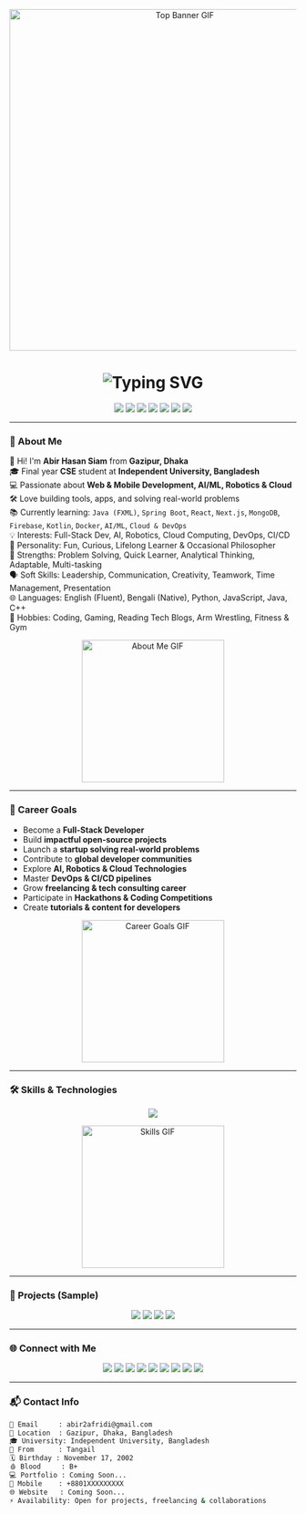 <!-- Top Section GIF Banner (Smaller) -->
<p align="center">
  <img src="https://media0.giphy.com/media/v1.Y2lkPTc5MGI3NjExcW4wcTZzOWthNDNwcXM2amg3NWIxMG51ZjEwZmd4dTh1a21uenlscyZlcD12MV9pbnRlcm5hbF9naWZfYnlfaWQmY3Q9Zw/qgQUggAC3Pfv687qPC/giphy.gif" width="600px" alt="Top Banner GIF" />
</p>

<!-- Typing Animation -->
<h1 align="center">
  <img src="https://readme-typing-svg.demolab.com?font=Fira+Code&weight=700&size=28&pause=1000&center=true&vCenter=true&width=600&lines=Hi+%F0%9F%91%8B,+I'm+Abir+Hasan+Siam;Full-Stack+Developer+|+Tech+Enthusiast;Welcome+to+My+GitHub+Profile!" alt="Typing SVG" />
</h1>

<p align="center">
  <img src="https://komarev.com/ghpvc/?username=abir2afridi&label=Profile+Views&color=00bfff&style=flat-square" />
  <img src="https://img.shields.io/github/followers/abir2afridi?label=Followers&style=social" />
  <img src="https://img.shields.io/badge/Status-Active-brightgreen" />
  <img src="https://img.shields.io/badge/Availability-Hiring-green" />
  <img src="https://img.shields.io/badge/Portfolio-ComingSoon-orange" />
  <img src="https://img.shields.io/badge/Experience-Intermediate-yellow" />
  <img src="https://img.shields.io/badge/Contribution-Open-success" />
</p>

---

### 🧠 About Me

👋 Hi! I'm **Abir Hasan Siam** from **Gazipur, Dhaka**  
🎓 Final year **CSE** student at **Independent University, Bangladesh**  
💻 Passionate about **Web & Mobile Development, AI/ML, Robotics & Cloud**  
🛠️ Love building tools, apps, and solving real-world problems  
📚 Currently learning: `Java (FXML)`, `Spring Boot`, `React`, `Next.js`, `MongoDB`, `Firebase`, `Kotlin`, `Docker`, `AI/ML`, `Cloud & DevOps`  
💡 Interests: Full-Stack Dev, AI, Robotics, Cloud Computing, DevOps, CI/CD  
🧩 Personality: Fun, Curious, Lifelong Learner & Occasional Philosopher  
🎯 Strengths: Problem Solving, Quick Learner, Analytical Thinking, Adaptable, Multi-tasking  
🗣️ Soft Skills: Leadership, Communication, Creativity, Teamwork, Time Management, Presentation  
🌐 Languages: English (Fluent), Bengali (Native), Python, JavaScript, Java, C++  
🧠 Hobbies: Coding, Gaming, Reading Tech Blogs, Arm Wrestling, Fitness & Gym  

<p align="center">
  <img src="https://media.giphy.com/media/v1.Y2lkPWVjZjA1ZTQ3MjdjaTFoa2l2Z293Z3dncXVub3B0cDNqYXg2ejJ0dG13eW16bXIxbyZlcD12MV9naWZzX3JlbGF0ZWQmY3Q9Zw/SWoSkN6DxTszqIKEqv/giphy.gif" width="250" alt="About Me GIF" />
</p>

---

### 🎯 Career Goals

- Become a **Full-Stack Developer**  
- Build **impactful open-source projects**  
- Launch a **startup solving real-world problems**  
- Contribute to **global developer communities**  
- Explore **AI, Robotics & Cloud Technologies**  
- Master **DevOps & CI/CD pipelines**  
- Grow **freelancing & tech consulting career**  
- Participate in **Hackathons & Coding Competitions**  
- Create **tutorials & content for developers**  

<p align="center">
  <img src="https://i.gifer.com/ODqW.gif" width="250" alt="Career Goals GIF" />
</p>

---

### 🛠️ Skills & Technologies

<p align="center">
<img src="https://skillicons.dev/icons?i=html,css,js,ts,react,nextjs,nodejs,express,tailwind,bootstrap,java,kotlin,python,django,mysql,mongodb,firebase,postgres,git,github,vscode,figma,androidstudio,docker,linux,aws,bash,redux,graphql,netlify,vercel,flutter,cpp" />
</p>

<p align="center">
<img src="https://media.giphy.com/media/v1.Y2lkPWVjZjA1ZTQ3dnM5c3l1MWhiYWh1YmhhNjd1cHNzNW00MGhxYWpjYWluMHl0amNnMiZlcD12MV9naWZzX3JlbGF0ZWQmY3Q9Zw/MCMHrLVUhsBW0ZgcAD/giphy.gif" width="250" alt="Skills GIF" />
</p>

---

### 📂 Projects (Sample)

<p align="center">
  <a href="https://github.com/abir2afridi/project1"><img src="https://img.shields.io/badge/Project1-React-orange?style=for-the-badge&logo=react&logoColor=white" /></a>
  <a href="https://github.com/abir2afridi/project2"><img src="https://img.shields.io/badge/Project2-Java-blue?style=for-the-badge&logo=java&logoColor=white" /></a>
  <a href="https://github.com/abir2afridi/project3"><img src="https://img.shields.io/badge/Project3-NodeJS-green?style=for-the-badge&logo=node.js&logoColor=white" /></a>
  <a href="https://github.com/abir2afridi/project4"><img src="https://img.shields.io/badge/Project4-Python-yellow?style=for-the-badge&logo=python&logoColor=white" /></a>
</p>

---

### 🌐 Connect with Me

<p align="center">
  <a href="https://linkedin.com/in/abir2afridi"><img src="https://img.shields.io/badge/LinkedIn-blue?style=for-the-badge&logo=linkedin&logoColor=white" /></a>
  <a href="https://twitter.com/abir2afridi"><img src="https://img.shields.io/badge/Twitter-1DA1F2?style=for-the-badge&logo=twitter&logoColor=white" /></a>
  <a href="https://instagram.com/abir2afridi"><img src="https://img.shields.io/badge/Instagram-E4405F?style=for-the-badge&logo=instagram&logoColor=white" /></a>
  <a href="https://fb.com/abir2afridi"><img src="https://img.shields.io/badge/Facebook-1877F2?style=for-the-badge&logo=facebook&logoColor=white" /></a>
  <a href="https://github.com/abir2afridi"><img src="https://img.shields.io/badge/GitHub-black?style=for-the-badge&logo=github&logoColor=white" /></a>
  <a href="https://www.hackerrank.com/abir2afridi"><img src="https://img.shields.io/badge/HackerRank-2EC866?style=for-the-badge&logo=hackerrank&logoColor=white" /></a>
  <a href="https://www.leetcode.com/abir2afridi"><img src="https://img.shields.io/badge/LeetCode-FFA116?style=for-the-badge&logo=leetcode&logoColor=white" /></a>
  <a href="https://www.codewars.com/users/abir2afridi"><img src="https://img.shields.io/badge/Codewars-red?style=for-the-badge&logo=codewars&logoColor=white" /></a>
  <a href="https://www.geeksforgeeks.org/profile/abir2afridi"><img src="https://img.shields.io/badge/GeeksforGeeks-green?style=for-the-badge&logo=geeksforgeeks&logoColor=white" /></a>
</p>

---

### 📬 Contact Info

```bash
📧 Email     : abir2afridi@gmail.com
📍 Location  : Gazipur, Dhaka, Bangladesh
🎓 University: Independent University, Bangladesh
🏡 From      : Tangail
🗓️ Birthday : November 17, 2002
🩸 Blood     : B+
💻 Portfolio : Coming Soon...
📱 Mobile    : +8801XXXXXXXXX
🌐 Website   : Coming Soon...
⚡ Availability: Open for projects, freelancing & collaborations
